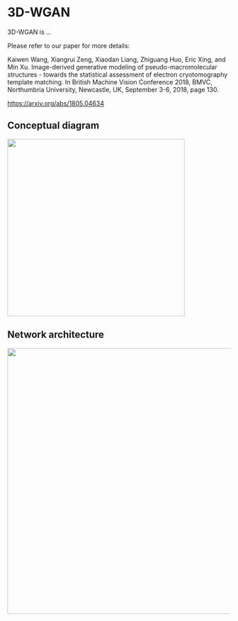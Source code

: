 # 3D-WGAN
3D-WGAN is ...

Please refer to our paper for more details:

Kaiwen Wang, Xiangrui Zeng, Xiaodan Liang, Zhiguang Huo, Eric Xing, and Min Xu. Image-derived  generative  modeling  of  pseudo-macromolecular  structures  -  towards  the  statistical assessment of electron cryotomography template matching.  In British Machine Vision Conference  2018,  BMVC,  Northumbria  University,  Newcastle,  UK,  September  3-6,  2018, page 130.

https://arxiv.org/abs/1805.04634

## Conceptual diagram
<img src="https://user-images.githubusercontent.com/31047726/51221349-19cf6b00-1907-11e9-88df-ead80119367f.png" width="400">

## Network architecture
<img src="https://user-images.githubusercontent.com/31047726/51221348-19cf6b00-1907-11e9-9316-2d5f67f78388.png" width="600">
